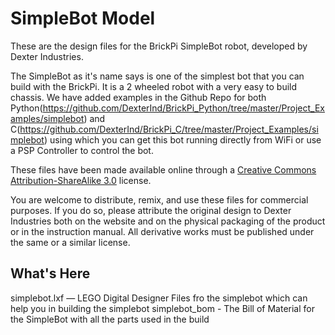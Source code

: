 SimpleBot Model
=====

These are the design files for the BrickPi SimpleBot robot, developed by Dexter Industries.

The SimpleBot as it's name says is one of the simplest bot that you can build with the BrickPi. It is a 2 wheeled robot with a very easy to build chassis. We have added examples in the Github Repo for both Python(https://github.com/DexterInd/BrickPi_Python/tree/master/Project_Examples/simplebot) and C(https://github.com/DexterInd/BrickPi_C/tree/master/Project_Examples/simplebot) using which you can get this bot running directly from WiFi or use a PSP Controller to control the bot.

These files have been made available online through a [Creative Commons Attribution-ShareAlike 3.0](http://creativecommons.org/licenses/by-sa/3.0/) license.

You are welcome to distribute, remix, and use these files for commercial purposes. If you do so, please attribute the original design to Dexter Industries both on the website and on the physical packaging of the product or in the instruction manual. All derivative works must be published under the same or a similar license.

## What's Here

simplebot.lxf — LEGO Digital Designer Files fro the simplebot which can help you in building the simplebot
simplebot_bom - The Bill of Material for the SimpleBot with all the parts used in the build
